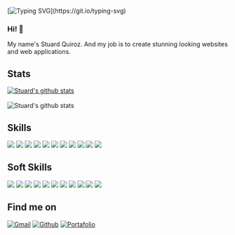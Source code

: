[![Typing SVG](https://readme-typing-svg.herokuapp.com?size=40&color=e520ff&center=true&vCenter=true&width=1200&height=50&lines=Hello%2C+I'm+Stuard.;Nice+to+meet+you!)](https://git.io/typing-svg)
### Hi! 👋
My name's Stuard Quiroz. And my job is to create stunning looking websites and web applications.
## Stats 
[![Stuard's github stats](https://github-readme-stats.vercel.app/api?username=Stuuard96&count_private=true&show_icons=true&bg_color=22272E&text_color=FFFFFF&title_color=e520ff&hide_border=true)](https://github.com/Stuuard96/)
<br/><br/>
![Stuard's github stats](https://github-readme-stats.vercel.app/api/top-langs/?username=Stuuard96&bg_color=22272E&text_color=FFFFFF&title_color=e520ff&show_icons=true&hide_border=true)
## Skills 
[![](https://img.shields.io/badge/HTML5-E34F26?style=for-the-badge&logo=html5&logoColor=22272E&labelColor=f0f0f0)](https://developer.mozilla.org/es/docs/Glossary/HTML5/)
[![](https://img.shields.io/badge/CSS3-1572B6?style=for-the-badge&logo=css3&logoColor=22272E&labelColor=f0f0f0)](https://developer.mozilla.org/es/docs/Web/CSS/)
[![](https://img.shields.io/badge/Bootstrap-563D7C?style=for-the-badge&logo=bootstrap&logoColor=22272E&labelColor=f0f0f0)](https://getbootstrap.com/)
[![](https://img.shields.io/badge/Tailwind_CSS-38B2AC?style=for-the-badge&logo=tailwind-css&logoColor=22272E&labelColor=f0f0f0)](https://tailwindcss.com/)
![](https://img.shields.io/badge/JavaScript-EFD948?style=for-the-badge&logo=javascript&logoColor=22272E&labelColor=f0f0f0)
[![](https://img.shields.io/badge/React-61DAFB?style=for-the-badge&logo=react&logoColor=22272E&labelColor=f0f0f0)](https://es.reactjs.org/)
[![](https://img.shields.io/badge/MySQL-005C84?style=for-the-badge&logo=mysql&logoColor=22272E&labelColor=f0f0f0)](https://www.mysql.com/)
[![](https://img.shields.io/badge/Microsoft_SQL_Server-CC29271?style=for-the-badge&logo=microsoft-sql-server&logoColor=22272E&labelColor=f0f0f0)](https://www.microsoft.com/es-es/sql-server/sql-server-2019/)
[![](https://img.shields.io/badge/GIT-E44C30?style=for-the-badge&logo=git&logoColor=22272E&labelColor=f0f0f0)](https://git-scm.com/)
[![](https://img.shields.io/badge/GitHub-100000?style=for-the-badge&logo=github&logoColor=22272E&labelColor=f0f0f0)](https://github.com/)
[![](https://img.shields.io/badge/Azure_DevOps-0078D7?style=for-the-badge&logo=azure-devops&logoColor=22272E&labelColor=f0f0f0)](https://azure.microsoft.com/es-es/services/devops/)

## Soft Skills 
![](https://img.shields.io/badge/Decision%20making-2D333B?style=for-the-badge)
![](https://img.shields.io/badge/Problem%20solving-2D333B?style=for-the-badge)
![](https://img.shields.io/badge/Teamwork-2D333B?style=for-the-badge)
![](https://img.shields.io/badge/Communication%20skills-2D333B?style=for-the-badge)
![](https://img.shields.io/badge/commitment-2D333B?style=for-the-badge)
![](https://img.shields.io/badge/leadership-2D333B?style=for-the-badge)
![](https://img.shields.io/badge/stress%20resistance-2D333B?style=for-the-badge)
![](https://img.shields.io/badge/Emotional%20intelligence-2D333B?style=for-the-badge)
![](https://img.shields.io/badge/creativity-2D333B?style=for-the-badge)
![](https://img.shields.io/badge/Time%20management%20and%20organization-2D333B?style=for-the-badge)
![](https://img.shields.io/badge/People%20skills%20and%20management-2D333B?style=for-the-badge)

## Find me on
[![Gmail](https://img.shields.io/badge/Gmail-stuardqc@gmail.com-ED3833?style=for-the-badge&logo=gmail&logoColor=ED3833&labelColor=f0f0f0)](https://mail.google.com/mail/u/1/#inbox)
[![Github](https://img.shields.io/badge/Github-@Stuuard96-E520FF?style=for-the-badge&logo=github&logoColor=black&labelColor=f0f0f0)](https://github.com/Stuuard96/)
[![Portafolio](https://img.shields.io/badge/Portafolio-Stuard_Quiroz-3B5998?style=for-the-badge&logo=adafruit&logoColor=blue&labelColor=f0f0f0)](https://stuuard96.github.io/MyPortafolio/)
